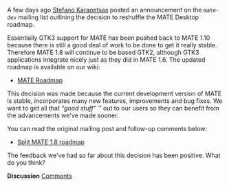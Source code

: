 <!-- 
.. link: http://ml.mate-desktop.org/pipermail/mate-dev/2014-February/000228.html
.. description: 
.. tags: News
.. date: 2014/02/13 06:43:12
.. title: MATE Desktop Roadmap Reshuffle
.. slug: 2014-02-13-mate-desktop-roadmap-reshuffle
.. author: Martin Wimpress
-->

A few days ago [Stefano Karapetsas](https://github.com/stefano-k) posted an 
announcement on the `mate-dev` mailing list outlining the decision to reshuffle
the MATE Desktop roadmap.

Essentially GTK3 support for MATE has been pushed back to MATE 1.10 because 
there is still a good deal of work to be done to get it really stable. Therefore
MATE 1.8 will continue to be based GTK2, although GTK3 applications integrate
nicely just as they did in MATE 1.6. The updated roadmap is available on our
wiki:

  * [MATE Roadmap](http://wiki.mate-desktop.org/roadmap)

This decision was made because the current development version of MATE is stable,
incorporates many new features, improvements and bug fixes. We want to get all
that *"good stuff"* &trade; out to our users so they can benefit from the
advancements we've made sooner.

You can read the original mailing post and follow-up comments below:

  * [Split MATE 1.8 roadmap](http://ml.mate-desktop.org/pipermail/mate-dev/2014-February/000228.html)

The feedback we've had so far about this decision has been positive. What do you
think?

<div class="alert alert-success">
<strong>Discussion</strong> <a href="http://forums.mate-desktop.org/viewtopic.php?f=20&t=2931" class="alert-link">Comments</a>
</div>
